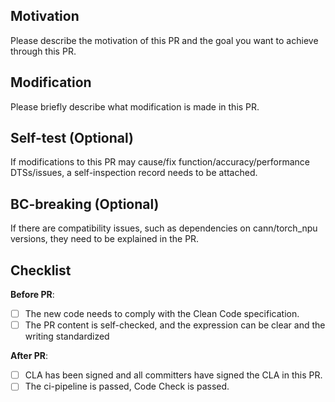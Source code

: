 ## Motivation

Please describe the motivation of this PR and the goal you want to achieve through this PR.

## Modification

Please briefly describe what modification is made in this PR.

## Self-test (Optional)

If modifications to this PR may cause/fix function/accuracy/performance DTSs/issues, a self-inspection record needs to be attached.

## BC-breaking (Optional)

If there are compatibility issues, such as dependencies on cann/torch_npu versions, they need to be explained in the PR.

## Checklist

**Before PR**:

- [ ] The new code needs to comply with the Clean Code specification.
- [ ] The PR content is self-checked, and the expression can be clear and the writing standardized

**After PR**:

- [ ] CLA has been signed and all committers have signed the CLA in this PR.
- [ ] The ci-pipeline is passed, Code Check	is passed.

